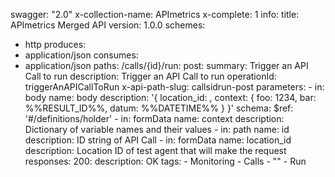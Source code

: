 swagger: "2.0"
x-collection-name: APImetrics
x-complete: 1
info:
  title: APImetrics Merged API
  version: 1.0.0
schemes:
- http
produces:
- application/json
consumes:
- application/json
paths:
  /calls/{id}/run:
    post:
      summary: Trigger an API Call to run
      description: Trigger an API Call to run
      operationId: triggerAnAPICallToRun
      x-api-path-slug: callsidrun-post
      parameters:
      - in: body
        name: body
        description: '{     location_id: ,     context: {         foo: 1234,         bar:
          %%RESULT_ID%%,         datum: %%DATETIME%%     } }'
        schema:
          $ref: '#/definitions/holder'
      - in: formData
        name: context
        description: Dictionary of variable names and their values
      - in: path
        name: id
        description: ID string of API Call
      - in: formData
        name: location_id
        description: Location ID of test agent that will make the request
      responses:
        200:
          description: OK
      tags:
      - Monitoring
      - Calls
      - ""
      - Run